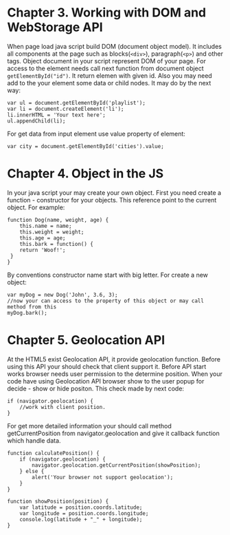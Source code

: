 # Chapter 3. Working with DOM and WebStorage API
When page load java script build DOM (document object model). It includes all components at the page such as blocks(```<div>```), paragraph(```<p>```) and other tags.
Object document in your script represent DOM of your page. For access to the element needs call next function from document object ```getElementById("id")```. It return elemen with given id. Also you may need add to the your element some data or child nodes. It may do by the next way:
```
var ul = document.getElementById('playlist');
var li = document.createElement('li');
li.innerHTML = 'Your text here';
ul.appendChild(li);
```
For get data from input element use value property of element:
```
var city = document.getElementById('cities').value;
```

# Chapter 4. Object in the JS
In your java script your may create your own object. First you need create a function - constructor for your objects. This reference point to the current object. For example:
```
function Dog(name, weight, age) {
	this.name = name;
 	this.weight = weight;
 	this.age = age;
	this.bark = function() {
 	return 'Woof!';
 }
}
```
By conventions constructor name start with big letter. For create a new object:
```
var myDog = new Dog('John', 3.6, 3);
//now your can access to the property of this object or may call method from this
myDog.bark();
```
# Chapter 5. Geolocation API
At the HTML5 exist Geolocation API, it provide geolocation function. Before using this API your should check that client support it. Before API start works browser needs user permission to the determine position. When your code have using Geolocation API browser show to the user popup for decide - show or hide positon. This check made by next code:
```
if (navigator.geolocation) {
	//work with client position.
}
```
For get more detailed information your should call method getCurrentPosition from navigator.geolocation and give it callback function which handle data.
```
function calculatePosition() {
	if (navigator.geolocation) {
    	navigator.geolocation.getCurrentPosition(showPosition);
    } else {
    	alert('Your browser not support geolocation');
    }
}

function showPosition(position) {
	var latitude = position.coords.latitude;
    var longitude = position.coords.longitude;
    console.log(latitude + "_" + longitude);
}
```
